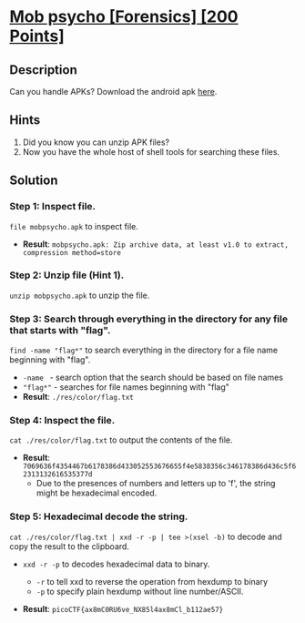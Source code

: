 # [Mob psycho [Forensics] [200 Points]](https://play.picoctf.org/practice/challenge/420?category=4&originalEvent=73&page=1) #

## Description ##
Can you handle APKs?
Download the android apk [here](https://artifacts.picoctf.net/c_titan/141/mobpsycho.apk).

## Hints ##
1. Did you know you can unzip APK files?
2. Now you have the whole host of shell tools for searching these files.
   
## Solution ##

### Step 1: Inspect file. ###
`file mobpsycho.apk` to inspect file.
* **Result**: `mobpsycho.apk: Zip archive data, at least v1.0 to extract, compression method=store`

### Step 2: Unzip file (Hint 1). ###
`unzip mobpsycho.apk` to unzip the file.

### Step 3: Search through everything in the directory for any file that starts with "flag". ###
`find -name "flag*"` to search everything in the directory for a file name beginning with "flag".
* `-name ` - search option that the search should be based on file names
* `"flag*"` - searches for file names beginning with "flag"
* **Result**: `./res/color/flag.txt`

### Step 4: Inspect the file. ###
`cat ./res/color/flag.txt` to output the contents of the file.
* **Result**: `7069636f4354467b6178386d433052553676655f4e5838356c346178386d436c5f62313132616535377d`
  * Due to the presences of numbers and letters up to 'f', the string might be hexadecimal encoded.

### Step 5: Hexadecimal decode the string. ###
`cat ./res/color/flag.txt | xxd -r -p | tee >(xsel -b)` to decode and copy the result to the clipboard.
* `xxd -r -p` to decodes hexadecimal data to binary.
  * `-r` to tell xxd to reverse the operation from hexdump to binary
  * `-p` to specify plain hexdump without line number/ASCII.
 
* **Result**: `picoCTF{ax8mC0RU6ve_NX85l4ax8mCl_b112ae57}`
